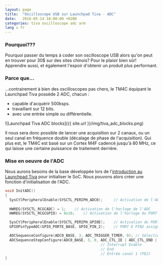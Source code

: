 ```yaml
---
layout: page
title:  "Oscilloscope USB sur Launchpad Tiva - ADC"
date:   2016-05-14 18:00:00 +0200
categories: tiva oscilloscope adc arm
lang : fr
---
```


### Pourquoi???
Pourquoi passer du temps à coder son oscilloscope USB alors qu'on peut en trouver pour 30$ sur des sites chinois? Pour le plaisir bien sûr! Apprendre aussi, et également l'espoir d'obtenir un produit plus performant.

### Parce que...
...contrairement à bien des oscilloscopes pas chers, le TM4C équipant le Launchpad Tiva possède 2 ADC, chacun :

* capable d'acquérir 500ksps.
* travaillant sur 12 bits.
* avec une entrée simple ou différentielle.

![Launchpad Tiva ADC blocks]({{ site.url }}/img/tiva_adc_blocks.png)

Il nous sera donc possible de lancer une acquisition sur 2 canaux, ou un seul canal en fréquence double (décalage de phase de l'acquisition).
Qui plus est, le TM4C est basé sur un Cortex M4F cadencé jusqu'à 80 MHz, ce qui laisse une certaine puissance de traitement derrière.

### Mise en oeuvre de l'ADC
Nous aurons besoins de la base développée lors de l'[introduction au Launchpad Tiva](http://www.coolem.tech/launchpad/tiva/keil/arm/2016/05/14/Tiva-armcc.html) pour initialiser le SoC. Nous pouvons alors créer une fonction d'initialisation de l'ADC.

```c
void InitADC()
{
  SysCtlPeripheralEnable(SYSCTL_PERIPH_ADC0);     // Activation de l'ADC
	
  HWREG(SYSCTL_RCGCADC) = 1;	// Activation de l'horloge de l'ADC
  HWREG(SYSCTL_RCGCGPIO) = 0x10;	// Activation de l'horloge du PORT E

  SysCtlPeripheralEnable(SYSCTL_PERIPH_GPIOE);    // Activation du PORT E
  GPIOPinTypeADC(GPIO_PORTE_BASE, GPIO_PIN_2);    // PORT E PIN2 assigné à l'ADC

  ADCSequenceConfigure(ADC0_BASE, 3, ADC_TRIGGER_TIMER, 0);	// Sélection du séquenceur 3, trigger par processeur 
  ADCSequenceStepConfigure(ADC0_BASE, 3, 0, ADC_CTL_IE | ADC_CTL_END | ADC_CTL_CH1);	// Config du séquenceur 3
  											// Interrupt Enable
  											// End
  											// Entrée canal 1 (PE2)
}
```
